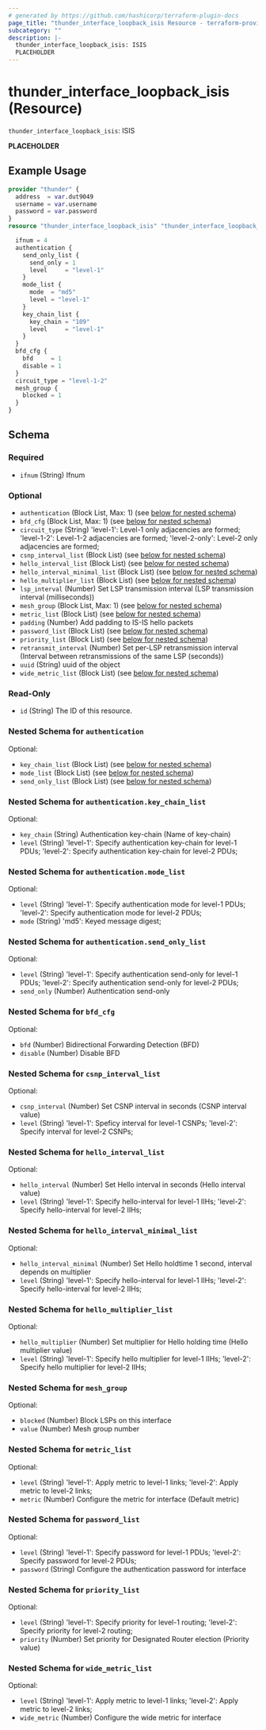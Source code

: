 ```yaml
---
# generated by https://github.com/hashicorp/terraform-plugin-docs
page_title: "thunder_interface_loopback_isis Resource - terraform-provider-thunder"
subcategory: ""
description: |-
  thunder_interface_loopback_isis: ISIS
  PLACEHOLDER
---
```


# thunder_interface_loopback_isis (Resource)

`thunder_interface_loopback_isis`: ISIS

__PLACEHOLDER__

## Example Usage

```terraform
provider "thunder" {
  address  = var.dut9049
  username = var.username
  password = var.password
}
resource "thunder_interface_loopback_isis" "thunder_interface_loopback_isis" {

  ifnum = 4
  authentication {
    send_only_list {
      send_only = 1
      level     = "level-1"
    }
    mode_list {
      mode  = "md5"
      level = "level-1"
    }
    key_chain_list {
      key_chain = "109"
      level     = "level-1"
    }
  }
  bfd_cfg {
    bfd     = 1
    disable = 1
  }
  circuit_type = "level-1-2"
  mesh_group {
    blocked = 1
  }
}
```

<!-- schema generated by tfplugindocs -->
## Schema

### Required

- `ifnum` (String) Ifnum

### Optional

- `authentication` (Block List, Max: 1) (see [below for nested schema](#nestedblock--authentication))
- `bfd_cfg` (Block List, Max: 1) (see [below for nested schema](#nestedblock--bfd_cfg))
- `circuit_type` (String) 'level-1': Level-1 only adjacencies are formed; 'level-1-2': Level-1-2 adjacencies are formed; 'level-2-only': Level-2 only adjacencies are formed;
- `csnp_interval_list` (Block List) (see [below for nested schema](#nestedblock--csnp_interval_list))
- `hello_interval_list` (Block List) (see [below for nested schema](#nestedblock--hello_interval_list))
- `hello_interval_minimal_list` (Block List) (see [below for nested schema](#nestedblock--hello_interval_minimal_list))
- `hello_multiplier_list` (Block List) (see [below for nested schema](#nestedblock--hello_multiplier_list))
- `lsp_interval` (Number) Set LSP transmission interval (LSP transmission interval (milliseconds))
- `mesh_group` (Block List, Max: 1) (see [below for nested schema](#nestedblock--mesh_group))
- `metric_list` (Block List) (see [below for nested schema](#nestedblock--metric_list))
- `padding` (Number) Add padding to IS-IS hello packets
- `password_list` (Block List) (see [below for nested schema](#nestedblock--password_list))
- `priority_list` (Block List) (see [below for nested schema](#nestedblock--priority_list))
- `retransmit_interval` (Number) Set per-LSP retransmission interval (Interval between retransmissions of the same LSP (seconds))
- `uuid` (String) uuid of the object
- `wide_metric_list` (Block List) (see [below for nested schema](#nestedblock--wide_metric_list))

### Read-Only

- `id` (String) The ID of this resource.

<a id="nestedblock--authentication"></a>
### Nested Schema for `authentication`

Optional:

- `key_chain_list` (Block List) (see [below for nested schema](#nestedblock--authentication--key_chain_list))
- `mode_list` (Block List) (see [below for nested schema](#nestedblock--authentication--mode_list))
- `send_only_list` (Block List) (see [below for nested schema](#nestedblock--authentication--send_only_list))

<a id="nestedblock--authentication--key_chain_list"></a>
### Nested Schema for `authentication.key_chain_list`

Optional:

- `key_chain` (String) Authentication key-chain (Name of key-chain)
- `level` (String) 'level-1': Specify authentication key-chain for level-1 PDUs; 'level-2': Specify authentication key-chain for level-2 PDUs;


<a id="nestedblock--authentication--mode_list"></a>
### Nested Schema for `authentication.mode_list`

Optional:

- `level` (String) 'level-1': Specify authentication mode for level-1 PDUs; 'level-2': Specify authentication mode for level-2 PDUs;
- `mode` (String) 'md5': Keyed message digest;


<a id="nestedblock--authentication--send_only_list"></a>
### Nested Schema for `authentication.send_only_list`

Optional:

- `level` (String) 'level-1': Specify authentication send-only for level-1 PDUs; 'level-2': Specify authentication send-only for level-2 PDUs;
- `send_only` (Number) Authentication send-only



<a id="nestedblock--bfd_cfg"></a>
### Nested Schema for `bfd_cfg`

Optional:

- `bfd` (Number) Bidirectional Forwarding Detection (BFD)
- `disable` (Number) Disable BFD


<a id="nestedblock--csnp_interval_list"></a>
### Nested Schema for `csnp_interval_list`

Optional:

- `csnp_interval` (Number) Set CSNP interval in seconds (CSNP interval value)
- `level` (String) 'level-1': Speficy interval for level-1 CSNPs; 'level-2': Specify interval for level-2 CSNPs;


<a id="nestedblock--hello_interval_list"></a>
### Nested Schema for `hello_interval_list`

Optional:

- `hello_interval` (Number) Set Hello interval in seconds (Hello interval value)
- `level` (String) 'level-1': Specify hello-interval for level-1 IIHs; 'level-2': Specify hello-interval for level-2 IIHs;


<a id="nestedblock--hello_interval_minimal_list"></a>
### Nested Schema for `hello_interval_minimal_list`

Optional:

- `hello_interval_minimal` (Number) Set Hello holdtime 1 second, interval depends on multiplier
- `level` (String) 'level-1': Specify hello-interval for level-1 IIHs; 'level-2': Specify hello-interval for level-2 IIHs;


<a id="nestedblock--hello_multiplier_list"></a>
### Nested Schema for `hello_multiplier_list`

Optional:

- `hello_multiplier` (Number) Set multiplier for Hello holding time (Hello multiplier value)
- `level` (String) 'level-1': Specify hello multiplier for level-1 IIHs; 'level-2': Specify hello multiplier for level-2 IIHs;


<a id="nestedblock--mesh_group"></a>
### Nested Schema for `mesh_group`

Optional:

- `blocked` (Number) Block LSPs on this interface
- `value` (Number) Mesh group number


<a id="nestedblock--metric_list"></a>
### Nested Schema for `metric_list`

Optional:

- `level` (String) 'level-1': Apply metric to level-1 links; 'level-2': Apply metric to level-2 links;
- `metric` (Number) Configure the metric for interface (Default metric)


<a id="nestedblock--password_list"></a>
### Nested Schema for `password_list`

Optional:

- `level` (String) 'level-1': Specify password for level-1 PDUs; 'level-2': Specify password for level-2 PDUs;
- `password` (String) Configure the authentication password for interface


<a id="nestedblock--priority_list"></a>
### Nested Schema for `priority_list`

Optional:

- `level` (String) 'level-1': Specify priority for level-1 routing; 'level-2': Specify priority for level-2 routing;
- `priority` (Number) Set priority for Designated Router election (Priority value)


<a id="nestedblock--wide_metric_list"></a>
### Nested Schema for `wide_metric_list`

Optional:

- `level` (String) 'level-1': Apply metric to level-1 links; 'level-2': Apply metric to level-2 links;
- `wide_metric` (Number) Configure the wide metric for interface


